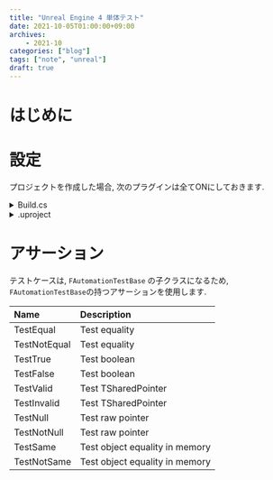 ```yaml
---
title: "Unreal Engine 4 単体テスト"
date: 2021-10-05T01:00:00+09:00
archives:
    - 2021-10
categories: ["blog"]
tags: ["note", "unreal"]
draft: true
---
```

# はじめに
# 設定
プロジェクトを作成した場合, 次のプラグインは全てONにしておきます.

<details><summary>Build.cs</summary><div>

```cs
if(TargetRules.TargetType.Editor == Target.Type){
    PrivateDependencyModuleNames.AddRange(new string[]{"FunctionalTestingEditor", "EditorTests", "FunctionalTesting", "RuntimeTests", "RHITests"});
}
```
</div></details>

<details><summary>.uproject</summary><div>

```json
"Plugins": [
    {
        "Name": "EditorTests",
        "Enabled": true
    },
    {
        "Name": "FunctionalTestingEditor",
        "Enabled": true
    },
    {
        "Name": "RHITests",
        "Enabled": true
    },
    {
        "Name": "RuntimeTests",
        "Enabled": true
    }
]
```
</div></details>

# アサーション

テストケースは, `FAutomationTestBase` の子クラスになるため, `FAutomationTestBase`の持つアサーションを使用します.

| Name         | Description                    |
| :---         | :---                           |
| TestEqual    | Test equality                  |
| TestNotEqual | Test equality                  |
| TestTrue     | Test boolean                   |
| TestFalse    | Test boolean                   |
| TestValid    | Test TSharedPointer            |
| TestInvalid  | Test TSharedPointer            |
| TestNull     | Test raw pointer               |
| TestNotNull  | Test raw pointer               |
| TestSame     | Test object equality in memory |
| TestNotSame  | Test object equality in memory |

